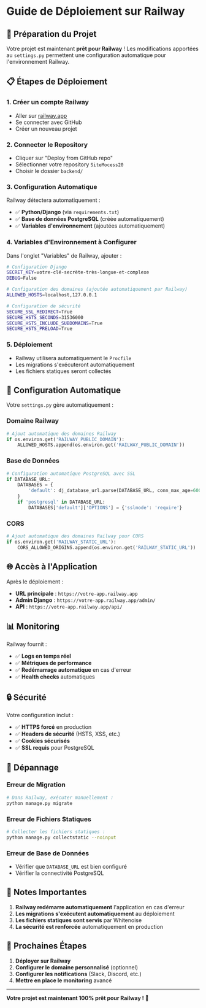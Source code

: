 # Guide de Déploiement sur Railway

## 🚀 Préparation du Projet

Votre projet est maintenant **prêt pour Railway** ! Les modifications apportées au `settings.py` permettent une configuration automatique pour l'environnement Railway.

## 📋 Étapes de Déploiement

### 1. Créer un compte Railway
- Aller sur [railway.app](https://railway.app)
- Se connecter avec GitHub
- Créer un nouveau projet

### 2. Connecter le Repository
- Cliquer sur "Deploy from GitHub repo"
- Sélectionner votre repository `SiteMocess20`
- Choisir le dossier `backend/`

### 3. Configuration Automatique
Railway détectera automatiquement :
- ✅ **Python/Django** (via `requirements.txt`)
- ✅ **Base de données PostgreSQL** (créée automatiquement)
- ✅ **Variables d'environnement** (ajoutées automatiquement)

### 4. Variables d'Environnement à Configurer

Dans l'onglet "Variables" de Railway, ajouter :

```bash
# Configuration Django
SECRET_KEY=votre-clé-secrète-très-longue-et-complexe
DEBUG=False

# Configuration des domaines (ajoutée automatiquement par Railway)
ALLOWED_HOSTS=localhost,127.0.0.1

# Configuration de sécurité
SECURE_SSL_REDIRECT=True
SECURE_HSTS_SECONDS=31536000
SECURE_HSTS_INCLUDE_SUBDOMAINS=True
SECURE_HSTS_PRELOAD=True
```

### 5. Déploiement
- Railway utilisera automatiquement le `Procfile`
- Les migrations s'exécuteront automatiquement
- Les fichiers statiques seront collectés

## 🔧 Configuration Automatique

Votre `settings.py` gère automatiquement :

### Domaine Railway
```python
# Ajout automatique des domaines Railway
if os.environ.get('RAILWAY_PUBLIC_DOMAIN'):
    ALLOWED_HOSTS.append(os.environ.get('RAILWAY_PUBLIC_DOMAIN'))
```

### Base de Données
```python
# Configuration automatique PostgreSQL avec SSL
if DATABASE_URL:
    DATABASES = {
        'default': dj_database_url.parse(DATABASE_URL, conn_max_age=600)
    }
    if 'postgresql' in DATABASE_URL:
        DATABASES['default']['OPTIONS'] = {'sslmode': 'require'}
```

### CORS
```python
# Ajout automatique des domaines Railway pour CORS
if os.environ.get('RAILWAY_STATIC_URL'):
    CORS_ALLOWED_ORIGINS.append(os.environ.get('RAILWAY_STATIC_URL'))
```

## 🌐 Accès à l'Application

Après le déploiement :
- **URL principale** : `https://votre-app.railway.app`
- **Admin Django** : `https://votre-app.railway.app/admin/`
- **API** : `https://votre-app.railway.app/api/`

## 📊 Monitoring

Railway fournit :
- ✅ **Logs en temps réel**
- ✅ **Métriques de performance**
- ✅ **Redémarrage automatique** en cas d'erreur
- ✅ **Health checks** automatiques

## 🔒 Sécurité

Votre configuration inclut :
- ✅ **HTTPS forcé** en production
- ✅ **Headers de sécurité** (HSTS, XSS, etc.)
- ✅ **Cookies sécurisés**
- ✅ **SSL requis** pour PostgreSQL

## 🚨 Dépannage

### Erreur de Migration
```bash
# Dans Railway, exécuter manuellement :
python manage.py migrate
```

### Erreur de Fichiers Statiques
```bash
# Collecter les fichiers statiques :
python manage.py collectstatic --noinput
```

### Erreur de Base de Données
- Vérifier que `DATABASE_URL` est bien configuré
- Vérifier la connectivité PostgreSQL

## 📝 Notes Importantes

1. **Railway redémarre automatiquement** l'application en cas d'erreur
2. **Les migrations s'exécutent automatiquement** au déploiement
3. **Les fichiers statiques sont servis** par Whitenoise
4. **La sécurité est renforcée** automatiquement en production

## 🎯 Prochaines Étapes

1. **Déployer sur Railway**
2. **Configurer le domaine personnalisé** (optionnel)
3. **Configurer les notifications** (Slack, Discord, etc.)
4. **Mettre en place le monitoring** avancé

---

**Votre projet est maintenant 100% prêt pour Railway ! 🎉**

